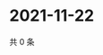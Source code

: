 # 2021-11-22

共 0 条

<!-- BEGIN WEIBO -->
<!-- 最后更新时间 Mon Nov 22 2021 23:09:20 GMT+0800 (China Standard Time) -->

<!-- END WEIBO -->
